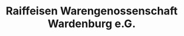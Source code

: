 ---
title: "Raiffeisen Warengenossenschaft Wardenburg e.G."
url: /wardenburg/raiffeisen-warengenossenschaft-wardenburg-e-g/
shop: Landwirtschaftlich
---